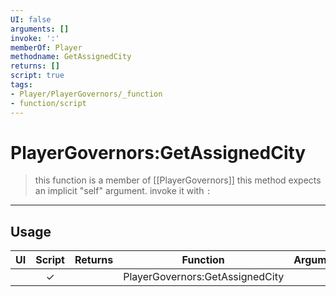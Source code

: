 ```yaml
---
UI: false
arguments: []
invoke: ':'
memberOf: Player
methodname: GetAssignedCity
returns: []
script: true
tags:
- Player/PlayerGovernors/_function
- function/script
---
```

# PlayerGovernors:GetAssignedCity
> this function is a member of [[PlayerGovernors]]
> this method expects an implicit "self" argument. invoke it with `:`
-----
## Usage
|  UI | Script | Returns | Function | Arguments |
|:---:|:------:|-------:|:--------:|:---------|
| |✓||PlayerGovernors:GetAssignedCity||
